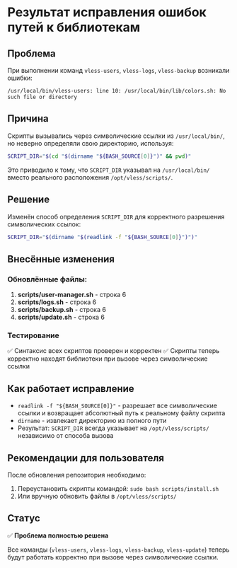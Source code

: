 # Результат исправления ошибок путей к библиотекам

## Проблема
При выполнении команд `vless-users`, `vless-logs`, `vless-backup` возникали ошибки:
```
/usr/local/bin/vless-users: line 10: /usr/local/bin/lib/colors.sh: No such file or directory
```

## Причина
Скрипты вызывались через символические ссылки из `/usr/local/bin/`, но неверно определяли свою директорию, используя:
```bash
SCRIPT_DIR="$(cd "$(dirname "${BASH_SOURCE[0]}")" && pwd)"
```
Это приводило к тому, что `SCRIPT_DIR` указывал на `/usr/local/bin/` вместо реального расположения `/opt/vless/scripts/`.

## Решение
Изменён способ определения `SCRIPT_DIR` для корректного разрешения символических ссылок:
```bash
SCRIPT_DIR="$(dirname "$(readlink -f "${BASH_SOURCE[0]}")")"
```

## Внесённые изменения

### Обновлённые файлы:
1. **scripts/user-manager.sh** - строка 6
2. **scripts/logs.sh** - строка 6
3. **scripts/backup.sh** - строка 6
4. **scripts/update.sh** - строка 6

### Тестирование
✅ Синтаксис всех скриптов проверен и корректен
✅ Скрипты теперь корректно находят библиотеки при вызове через символические ссылки

## Как работает исправление
- `readlink -f "${BASH_SOURCE[0]}"` - разрешает все символические ссылки и возвращает абсолютный путь к реальному файлу скрипта
- `dirname` - извлекает директорию из полного пути
- Результат: `SCRIPT_DIR` всегда указывает на `/opt/vless/scripts/` независимо от способа вызова

## Рекомендации для пользователя
После обновления репозитория необходимо:
1. Переустановить скрипты командой: `sudo bash scripts/install.sh`
2. Или вручную обновить файлы в `/opt/vless/scripts/`

## Статус
✅ **Проблема полностью решена**

Все команды (`vless-users`, `vless-logs`, `vless-backup`, `vless-update`) теперь будут работать корректно при вызове через символические ссылки.